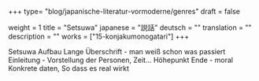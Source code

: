 +++
type= "blog/japanische-literatur-vormoderne/genres"
draft = false

weight = 1
title = "Setsuwa"
japanese = "説話"
deutsch = ""
translation = ""
description = ""
works = ["15-konjakumonogatari"]
+++



Setsuwa
Aufbau 
Lange Überschrift - man weiß schon was passiert
Einleitung - Vorstellung der Personen, Zeit...
Höhepunkt
Ende - moral
Konkrete daten, So dass es real wirkt

